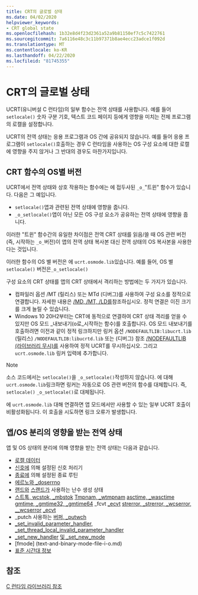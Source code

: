 ```yaml
---
title: CRT의 글로벌 상태
ms.date: 04/02/2020
helpviewer_keywords:
- CRT global state
ms.openlocfilehash: 1b32e8d4f23d2361a52a9b81150ef7c5c7422761
ms.sourcegitcommit: 7a6116e48c3c11b97371b8ae4ecc23adce1f092d
ms.translationtype: MT
ms.contentlocale: ko-KR
ms.lasthandoff: 04/22/2020
ms.locfileid: "81745355"
---
```

# <a name="global-state-in-the-crt"></a>CRT의 글로벌 상태

UCRT(유니버설 C 런타임)의 일부 함수는 전역 상태를 사용합니다. 예를 들어 `setlocale()` 숫자 구분 기호, 텍스트 코드 페이지 등에게 영향을 미치는 전체 프로그램의 로캘을 설정합니다.

UCRT의 전역 상태는 응용 프로그램과 OS 간에 공유되지 않습니다. 예를 들어 응용 프로그램이 `setlocale()`호출하는 경우 C 런타임을 사용하는 OS 구성 요소에 대한 로캘에 영향을 주지 않거나 그 반대의 경우도 마찬가지입니다.

## <a name="os-specific-versions-of-crt-functions"></a>CRT 함수의 OS별 버전

UCRT에서 전역 상태와 상호 작용하는 함수에는 에 접두사된 `_o_`"트윈" 함수가 있습니다. 다음은 그 예입니다.

- `setlocale()`앱과 관련된 전역 상태에 영향을 줍니다.
- `_o_setlocale()`앱이 아닌 모든 OS 구성 요소가 공유하는 전역 상태에 영향을 줍니다.

이러한 "트윈" 함수간의 유일한 차이점은 전역 CRT 상태를 읽음/쓸 때 OS 관련 버전(즉, 시작하는 `_o_`버전)이 앱의 전역 상태 복사본 대신 전역 상태의 OS 복사본을 사용한다는 것입니다.

이러한 함수의 OS 별 버전은 에 `ucrt.osmode.lib`있습니다. 예를 들어, OS 별 `setlocale()` 버전은`_o_setlocale()`

구성 요소의 CRT 상태를 앱의 CRT 상태에서 격리하는 방법에는 두 가지가 있습니다.

- 컴파일러 옵션 /MT (릴리스) 또는 MTd (디버그)를 사용하여 구성 요소를 정적으로 연결합니다. 자세한 내용은 [/MD, /MT, /LD를](https://docs.microsoft.com/cpp/build/reference/md-mt-ld-use-run-time-library?view=vs-2019)참조하십시오. 정적 연결은 이진 크기를 크게 늘릴 수 있습니다.
- Windows 10 20H2부터는 CRT에 동적으로 연결하여 CRT 상태 격리를 얻을 수 있지만 OS 모드 _내보내기(o로_시작하는 함수)를 호출합니다. OS 모드 내보내기를 호출하려면 이전과 같이 정적 링크하지만 링커 옵션 `/NODEFAULTLIB:libucrt.lib` (릴리스) `/NODEFAULTLIB:libucrtd.lib` 또는 (디버그) 참조 [/NODEFAULTLIB (라이브러리 무시)를](https://docs.microsoft.com/cpp/build/reference/nodefaultlib-ignore-libraries?view=vs-2019) 사용하여 정적 UCRT를 무시하십시오. 그리고 `ucrt.osmode.lib` 링커 입력에 추가합니다.

> [!Note]
> 소스 코드에서는 `setlocale()`을 `_o_setlocale()`작성하지 않습니다. 에 대해 `ucrt.osmode.lib`링크하면 링커는 자동으로 OS 관련 버전의 함수를 대체합니다. 즉, `setlocale()` `_o_setlocale()`로 대체됩니다.

에 `ucrt.osmode.lib` 대해 연결하면 앱 모드에서만 사용할 수 있는 일부 UCRT 호출이 비활성화됩니다. 이 호출을 시도하면 링크 오류가 발생합니다.

## <a name="global-state-affected-by-appos-separation"></a>앱/OS 분리의 영향을 받는 전역 상태

앱 및 OS 상태의 분리에 의해 영향을 받는 전역 상태는 다음과 같습니다.

- [로캘 데이터](locale.md)
- [신호에](reference/signal.md) 의해 설정된 신호 처리기
- [종료에](reference/set-terminate-crt.md) 의해 설정된 종료 루틴
- [에르노와 _doserrno](errno-doserrno-sys-errlist-and-sys-nerr.md)
- [랜드와](reference/rand.md) [스랜드가](reference/srand.md) 사용하는 난수 생성 상태
- [스트톡, wcstok, _mbstok](reference/strtok-strtok-l-wcstok-wcstok-l-mbstok-mbstok-l.md) [Tmpnam, _wtmpnam](reference/tempnam-wtempnam-tmpnam-wtmpnam.md) [asctime, _wasctime](reference/asctime-wasctime.md) [gmtime, _gmtime32, _gmtime64](reference/gmtime-gmtime32-gmtime64.md) _fcvt [_ecvt](reference/fcvt.md) [strerror, _strerror, _wcserror, __wcserror](reference/strerror-strerror-wcserror-wcserror.md) [_ecvt](reference/ecvt.md)
- _putch 사용하는 [버퍼, _putwch](reference/putch-putwch.md)
- [_set_invalid_parameter_handler, _set_thread_local_invalid_parameter_handler](reference/set-invalid-parameter-handler-set-thread-local-invalid-parameter-handler.md)
- [_set_new_handler](reference/set-new-handler.md) [및 _set_new_mode](reference/set-new-mode.md)
- [fmode] (text-and-binary-mode-file-i-o.md)
- [표준 시간대 정보](time-management.md)

## <a name="see-also"></a>참조

[C 런타임 라이브러리 참조](c-run-time-library-reference.md)
